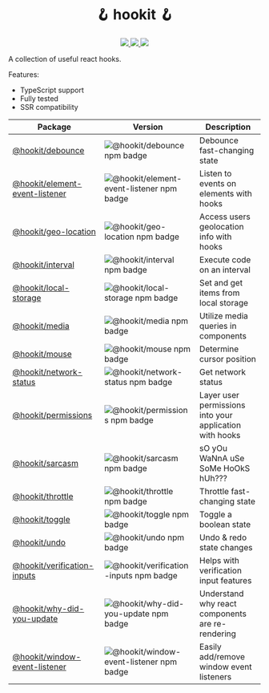 <h1 align="center">🪝 hookit 🪝</h1>

<p align="center">
  <a aria-label="License" href="https://github.com/devjmetivier/hookit/issues?q=is%3Aissue+is%3Aopen+">
    <img src="https://img.shields.io/github/issues-raw/devjmetivier/hookit" />
  </a>

  <a aria-label="License" href="https://github.com/devjmetivier/hookit/pulls?q=is%3Apr+is%3Aopen+">
    <img src="https://img.shields.io/github/issues-pr-raw/devjmetivier/hookit" />
  </a>
  
  <a aria-label="License" href="https://github.com/devjmetivier/hookit/blob/master/LICENSE">
    <img src="https://img.shields.io/github/license/devjmetivier/hookit" />
  </a>
</p>

A collection of useful react hooks.

Features:

- TypeScript support
- Fully tested
- SSR compatibility

| Package                                                           | Version                                                                                                  | Description                                             |
| ----------------------------------------------------------------- | -------------------------------------------------------------------------------------------------------- | ------------------------------------------------------- |
| [@hookit/debounce](packages/debounce)                             | ![@hookit/debounce npm badge](https://img.shields.io/npm/v/@hookit/debounce)                             | Debounce fast-changing state                            |
| [@hookit/element-event-listener](packages/element-event-listener) | ![@hookit/element-event-listener npm badge](https://img.shields.io/npm/v/@hookit/element-event-listener) | Listen to events on elements with hooks                 |
| [@hookit/geo-location](packages/geo-location)                     | ![@hookit/geo-location npm badge](https://img.shields.io/npm/v/@hookit/geo-location)                     | Access users geolocation info with hooks                |
| [@hookit/interval](packages/interval)                             | ![@hookit/interval npm badge](https://img.shields.io/npm/v/@hookit/interval)                             | Execute code on an interval                             |
| [@hookit/local-storage](packages/local-storage)                   | ![@hookit/local-storage npm badge](https://img.shields.io/npm/v/@hookit/local-storage)                   | Set and get items from local storage                    |
| [@hookit/media](packages/media)                                   | ![@hookit/media npm badge](https://img.shields.io/npm/v/@hookit/media)                                   | Utilize media queries in components                     |
| [@hookit/mouse](packages/mouse)                                   | ![@hookit/mouse npm badge](https://img.shields.io/npm/v/@hookit/mouse)                                   | Determine cursor position                               |
| [@hookit/network-status](packages/network-status)                 | ![@hookit/network-status npm badge](https://img.shields.io/npm/v/@hookit/network-status)                 | Get network status                                      |
| [@hookit/permissions](packages/permissions)                       | ![@hookit/permissions npm badge](https://img.shields.io/npm/v/@hookit/permissions)                       | Layer user permissions into your application with hooks |
| [@hookit/sarcasm](packages/sarcasm)                               | ![@hookit/sarcasm npm badge](https://img.shields.io/npm/v/@hookit/sarcasm)                               | sO yOu WaNnA uSe SoMe HoOkS hUh???                      |
| [@hookit/throttle](packages/throttle)                             | ![@hookit/throttle npm badge](https://img.shields.io/npm/v/@hookit/throttle)                             | Throttle fast-changing state                            |
| [@hookit/toggle](packages/toggle)                                 | ![@hookit/toggle npm badge](https://img.shields.io/npm/v/@hookit/toggle)                                 | Toggle a boolean state                                  |
| [@hookit/undo](packages/undo)                                     | ![@hookit/undo npm badge](https://img.shields.io/npm/v/@hookit/undo)                                     | Undo & redo state changes                               |
| [@hookit/verification-inputs](packages/verification-inputs)       | ![@hookit/verification-inputs npm badge](https://img.shields.io/npm/v/@hookit/verification-inputs)       | Helps with verification input features                  |
| [@hookit/why-did-you-update](packages/why-did-you-update)         | ![@hookit/why-did-you-update npm badge](https://img.shields.io/npm/v/@hookit/why-did-you-update)         | Understand why react components are re-rendering        |
| [@hookit/window-event-listener](packages/window-event-listener)   | ![@hookit/window-event-listener npm badge](https://img.shields.io/npm/v/@hookit/window-event-listener)   | Easily add/remove window event listeners                |
